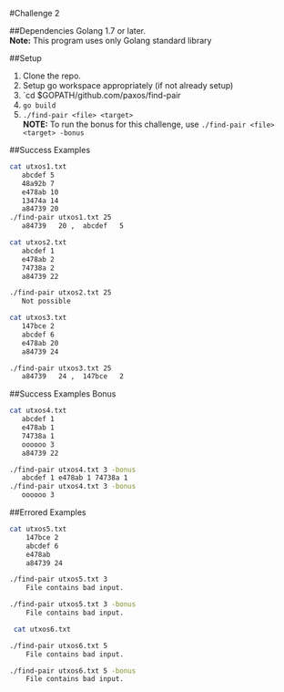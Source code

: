 #Challenge 2

##Dependencies
Golang 1.7 or later.<br />
**Note:** This program uses only Golang standard library

##Setup
1. Clone the repo.
2. Setup go workspace appropriately (if not already setup)
3. `cd $GOPATH/github.com/paxos/find-pair
4. `go build`
5. `./find-pair <file> <target>`<br/>
**NOTE:** To run the bonus for this challenge, use `./find-pair <file> <target> -bonus`

##Success Examples
```bash
cat utxos1.txt
   abcdef 5
   48a92b 7
   e478ab 10
   13474a 14
   a84739 20
./find-pair utxos1.txt 25
   a84739   20 ,  abcdef   5

cat utxos2.txt
   abcdef 1
   e478ab 2
   74738a 2
   a84739 22

./find-pair utxos2.txt 25
   Not possible

cat utxos3.txt
   147bce 2
   abcdef 6
   e478ab 20
   a84739 24

./find-pair utxos3.txt 25
   a84739   24 ,  147bce   2
```

##Success Examples Bonus
```bash
cat utxos4.txt
   abcdef 1
   e478ab 1
   74738a 1
   oooooo 3
   a84739 22

./find-pair utxos4.txt 3 -bonus
   abcdef 1 e478ab 1 74738a 1
./find-pair utxos4.txt 3 -bonus
   oooooo 3
```

##Errored Examples
```bash
cat utxos5.txt
    147bce 2
    abcdef 6
    e478ab
    a84739 24

./find-pair utxos5.txt 3
    File contains bad input.

./find-pair utxos5.txt 3 -bonus
    File contains bad input.

 cat utxos6.txt

./find-pair utxos6.txt 5
    File contains bad input.

./find-pair utxos6.txt 5 -bonus
    File contains bad input.
 ```



